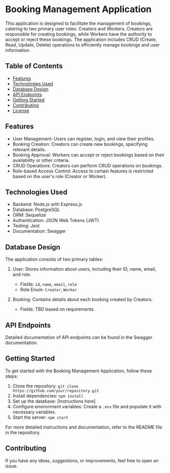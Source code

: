 Booking Management Application
==============================

This application is designed to facilitate the management of bookings, catering to two primary user roles: Creators and Workers. Creators are responsible for creating bookings, while Workers have the authority to accept or reject these bookings. The application includes CRUD (Create, Read, Update, Delete) operations to efficiently manage bookings and user information.

Table of Contents
-----------------

-   [Features](https://chat.openai.com/c/c0fce79a-ca03-4603-a69a-8c879ef189e9#features)
-   [Technologies Used](https://chat.openai.com/c/c0fce79a-ca03-4603-a69a-8c879ef189e9#technologies-used)
-   [Database Design](https://chat.openai.com/c/c0fce79a-ca03-4603-a69a-8c879ef189e9#database-design)
-   [API Endpoints](https://chat.openai.com/c/c0fce79a-ca03-4603-a69a-8c879ef189e9#api-endpoints)
-   [Getting Started](https://chat.openai.com/c/c0fce79a-ca03-4603-a69a-8c879ef189e9#getting-started)
-   [Contributing](https://chat.openai.com/c/c0fce79a-ca03-4603-a69a-8c879ef189e9#contributing)
-   [License](https://chat.openai.com/c/c0fce79a-ca03-4603-a69a-8c879ef189e9#license)

Features
--------

-   User Management: Users can register, login, and view their profiles.
-   Booking Creation: Creators can create new bookings, specifying relevant details.
-   Booking Approval: Workers can accept or reject bookings based on their availability or other criteria.
-   CRUD Operations: Creators can perform CRUD operations on bookings.
-   Role-based Access Control: Access to certain features is restricted based on the user's role (Creator or Worker).

Technologies Used
-----------------

-   Backend: Node.js with Express.js
-   Database: PostgreSQL
-   ORM: Sequelize
-   Authentication: JSON Web Tokens (JWT)
-   Testing: Jest
-   Documentation: Swagger

Database Design
---------------

The application consists of two primary tables:

1.  User: Stores information about users, including their ID, name, email, and role.

    -   Fields: `id`, `name`, `email`, `role`
    -   Role Enum: `Creator`, `Worker`
2.  Booking: Contains details about each booking created by Creators.

    -   Fields: TBD based on requirements

API Endpoints
-------------

Detailed documentation of API endpoints can be found in the Swagger documentation.

Getting Started
---------------

To get started with the Booking Management Application, follow these steps:

1.  Clone the repository: `git clone https://github.com/your/repository.git`
2.  Install dependencies: `npm install`
3.  Set up the database: [Instructions here]
4.  Configure environment variables: Create a `.env` file and populate it with necessary variables.
5.  Start the server: `npm start`

For more detailed instructions and documentation, refer to the README file in the repository.

Contributing
------------

If you have any ideas, suggestions, or improvements, feel free to open an issue.